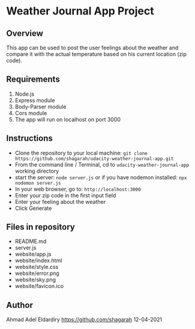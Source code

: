 # Weather Journal App Project

## Overview

This app can be used to post the user feelings about the weather and compare it with the actual temperature based on his current location (zip code).

## Requirements

1. Node.js
2. Express module
3. Body-Parser module
4. Cors module
5. The app will run on localhost on port 3000

## Instructions

* Clone the repository to your local machine:
  `git clone https://github.com/shagarah/udacity-weather-journal-app.git`
* From the command line / Terminal, cd to `udacity-weather-journal-app` working directory
* start the server:
  `node server.js`
  or if you have nodemon installed:
  `npx nodemon server.js`
* In your web browser, go to: `http://localhost:3000`
* Enter your zip code in the first input field
* Enter your feeling about the weather
* Click Generate

## Files in repository

* README.md
* server.js
* website/app.js
* website/index.html
* website/style.css
* website/error.png
* website/sky.png
* website/favicon.ico

## Author

Ahmad Adel Eldardiry
https://github.com/shagarah
12-04-2021